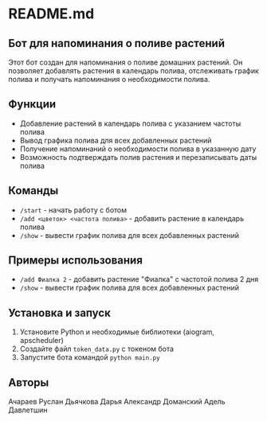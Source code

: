 **README.md**
===============

**Бот для напоминания о поливе растений**
----------------------------------------

Этот бот создан для напоминания о поливе домашних растений. Он позволяет добавлять растения в календарь полива, отслеживать график полива и получать напоминания о необходимости полива.

**Функции**
------------

*   Добавление растений в календарь полива с указанием частоты полива
*   Вывод графика полива для всех добавленных растений
*   Получение напоминаний о необходимости полива в указанную дату
*   Возможность подтверждать полив растения и перезаписывать даты полива

**Команды**
------------

*   `/start` - начать работу с ботом
*   `/add <цветок> <частота полива>` - добавить растение в календарь полива
*   `/show` - вывести график полива для всех добавленных растений

**Примеры использования**
-------------------------

*   `/add Фиалка 2` - добавить растение "Фиалка" с частотой полива 2 дня
*   `/show` - вывести график полива для всех добавленных растений

**Установка и запуск**
-----------------------

1.  Установите Python и необходимые библиотеки (aiogram, apscheduler)
2.  Создайте файл `token_data.py` с токеном бота
3.  Запустите бота командой `python main.py`

**Авторы**
--------

Ачараев Руслан
Дьячкова Дарья
Александр Доманский
Адель Давлетшин
